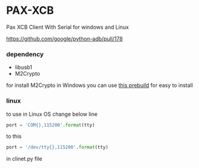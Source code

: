 # PAX-XCB
Pax XCB Client With Serial for windows and Linux

https://github.com/google/python-adb/pull/178

### dependency

  * libusb1
  * M2Crypto

for install M2Crypto in Windows you can use [this prebuild](https://github.com/cperezabo/m2crypto-wheels) for easy to install

### linux
to use in Linux OS change below line
```python
port = 'COM{},115200'.format(tty)
```
to this
```python
port = '/dev/tty{},115200'.format(tty)
```
in clinet.py file


